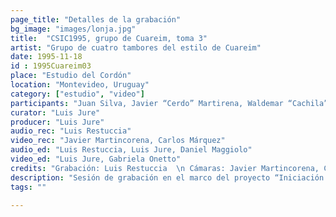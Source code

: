 ```yaml
---
page_title: "Detalles de la grabación"
bg_image: "images/lonja.jpg"
title:  "CSIC1995, grupo de Cuareim, toma 3"  
artist: "Grupo de cuatro tambores del estilo de Cuareim"  
date: 1995-11-18
id : 1995Cuareim03  
place: "Estudio del Cordón"  
location: "Montevideo, Uruguay"  
category: ["estudio", "video"]
participants: "Juan Silva, Javier “Cerdo” Martirena, Waldemar “Cachila” Silva, Raúl Silva"  
curator: "Luis Jure"  
producer: "Luis Jure"  
audio_rec: "Luis Restuccia"  
video_rec: "Javier Martincorena, Carlos Márquez"  
audio_ed: "Luis Restuccia, Luis Jure, Daniel Maggiolo"  
video_ed: "Luis Jure, Gabriela Onetto"  
credits: "Grabación: Luis Restuccia  \n Cámaras: Javier Martincorena, Carlos Márquez  \n Edición de audio y video: Luis Jure"  
description: "Sesión de grabación en el marco del proyecto “Iniciación a la documentación y análisis del candombe afro-uruguayo” dirigido por Luis Jure, con financiación de la CSIC, Comisión Sectorial de Investigación Científica de la Universidad de la República. Edición original de 1995 para el video “Los tambores: tres llamadas”."  
tags: ""  

---
```

